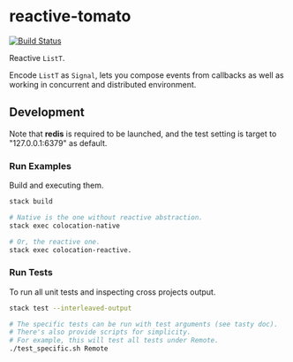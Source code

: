 # reactive-tomato

[![Build Status](https://travis-ci.com/tz70s/reactive-tomato.svg?token=q2MTgdyCTSXkarGyJWZp&branch=master)](https://travis-ci.com/tz70s/reactive-tomato)

Reactive `ListT`.

Encode `ListT` as `Signal`, lets you compose events from callbacks as well as working in concurrent and distributed environment.

## Development

Note that **redis** is required to be launched, and the test setting is target to "127.0.0.1:6379" as default.

### Run Examples

Build and executing them.

```bash
stack build

# Native is the one without reactive abstraction.
stack exec colocation-native

# Or, the reactive one.
stack exec colocation-reactive.
```

### Run Tests

To run all unit tests and inspecting cross projects output.

```bash
stack test --interleaved-output

# The specific tests can be run with test arguments (see tasty doc).
# There's also provide scripts for simplicity.
# For example, this will test all tests under Remote.
./test_specific.sh Remote
```
